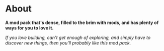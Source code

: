 # About

**A mod pack that's dense, filled to the brim with mods, and has plenty of ways for you to love it.**

*If you love building, can't get enough of exploring, and simply have to discover new things, then you'll probably like this mod pack.*